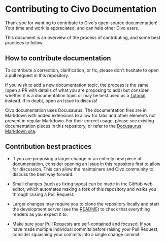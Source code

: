 # Contributing to Civo Documentation

Thank you for wanting to contribute to Civo's open-source documentation! Your time and work is appreciated, and can help other Civo users.

This document is an overview of the process of contributing, and some best practices to follow.

## How to contribute documentation

To contribute a correction, clarification, or fix, please don't hesitate to open a pull request in this repository.

If you wish to add a new documentation topic, the process is the same (open a PR with details of what you are proposing to add) but consider whether it is a documentation topic or may be best used as a [Tutorial](https://www.civo.com/learn) instead. If in doubt, open an Issue to discuss!

Civo documentation uses Docusaurus. The documentation files are in Markdown with added extensions to allow for tabs and other elements not present in regular Markdown. For their correct usage, please see existing documentation pieces in this repository, or refer to the [Docusaurus Markdown site](https://docusaurus.io/docs/markdown-features). 

## Contribution best practices

- If you are proposing a larger change or an entirely new piece of documentation, consider opening an Issue in this repository first to allow for discussion. This can allow the maintainers and Civo community to discuss the best way forward.

- Small changes (such as fixing typos) can be made in the GitHub web editor, which automates making a fork of this repository and walks you through raising a Pull Request.

- Larger changes may require you to clone the repository locally and start the development server (see the [README](README.md)) to check that everything renders as you expect it to.

- Make sure your Pull Requests are self-contained and focused. If you have made multiple individual commits before raising your Pull Request, consider squashing your commits into a single change commit.